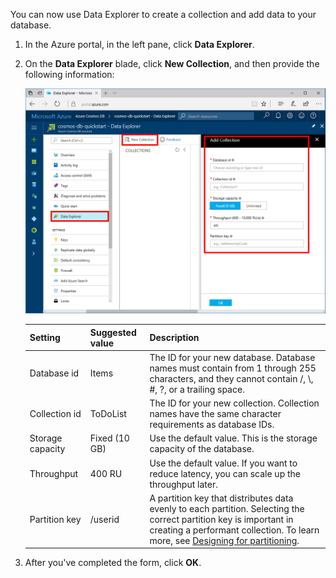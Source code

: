 You can now use Data Explorer to create a collection and add data to your database. 

1. In the Azure portal, in the left pane, click **Data Explorer**. 

2. On the **Data Explorer** blade, click **New Collection**, and then provide the following information:

    ![The Azure portal Data Explorer blade](./media/cosmos-db-create-collection/azure-cosmosdb-data-explorer.png)

    Setting|Suggested value|Description
    ---|---|---
    Database id|Items|The ID for your new database. Database names must contain from 1 through 255 characters, and they cannot contain /, \\, #, ?, or a trailing space.
    Collection id|ToDoList|The ID for your new collection. Collection names have the same character requirements as database IDs.
    Storage capacity| Fixed (10 GB)|Use the default value. This is the storage capacity of the database.
    Throughput|400 RU|Use the default value. If you want to reduce latency, you can scale up the throughput later.
    Partition key|/userid|A partition key that distributes data evenly to each partition. Selecting the correct partition key is important in creating a performant collection. To learn more, see [Designing for partitioning](../articles/cosmos-db/partition-data.md#designing-for-partitioning).    

3. After you've completed the form, click **OK**.